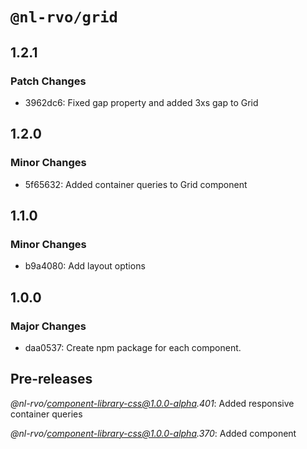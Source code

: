 # `@nl-rvo/grid`

## 1.2.1

### Patch Changes

- 3962dc6: Fixed gap property and added 3xs gap to Grid

## 1.2.0

### Minor Changes

- 5f65632: Added container queries to Grid component

## 1.1.0

### Minor Changes

- b9a4080: Add layout options

## 1.0.0

### Major Changes

- daa0537: Create npm package for each component.

## Pre-releases

_@nl-rvo/component-library-css@1.0.0-alpha.401_:
Added responsive container queries

_@nl-rvo/component-library-css@1.0.0-alpha.370_:
Added component
